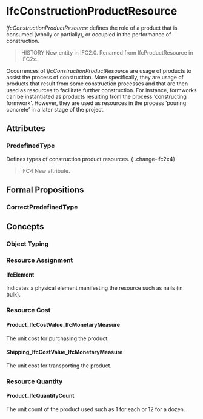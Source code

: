 # IfcConstructionProductResource

_IfcConstructionProductResource_ defines the role of a product that is consumed (wholly or partially), or occupied in the performance of construction.<!-- end of definition -->

> HISTORY  New entity in IFC2.0. Renamed from IfcProductResource in IFC2x.

Occurrences of _IfcConstructionProductResource_ are usage of products to assist the process of construction. More specifically, they are usage of products that result from some construction processes and that are then used as resources to facilitate further construction. For instance, formworks can be instantiated as products resulting from the process ‘constructing formwork’. However, they are used as resources in the process ‘pouring concrete’ in a later stage of the project.

## Attributes

### PredefinedType
Defines types of construction product resources.
{ .change-ifc2x4}
> IFC4 New attribute.

## Formal Propositions

### CorrectPredefinedType

## Concepts

### Object Typing



### Resource Assignment



#### IfcElement

Indicates a physical element manifesting the resource such as nails (in bulk).

### Resource Cost



#### Product_IfcCostValue_IfcMonetaryMeasure

The unit cost for purchasing the product.

#### Shipping_IfcCostValue_IfcMonetaryMeasure

The unit cost for transporting the product.

### Resource Quantity



#### Product_IfcQuantityCount

The unit count of the product used such as 1 for each or 12 for a dozen.


